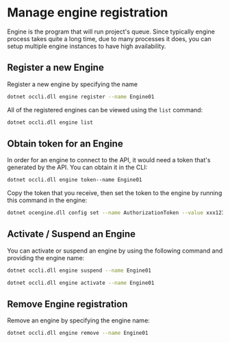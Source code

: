 # Manage engine registration

Engine is the program that will run project's queue. Since typically engine process takes quite a long time, due to many processes it does, you can setup multiple engine instances to have high availability.

## Register a new Engine

Register a new engine by specifying the name
```sh
dotnet occli.dll engine register --name Engine01
```

All of the registered engines can be viewed using the `list` command:
```sh
dotnet occli.dll engine list
```

## Obtain token for an Engine

In order for an engine to connect to the API, it would need a token that's generated by the API. You can obtain it in the CLI:
```sh
dotnet occli.dll engine token--name Engine01
```

Copy the token that you receive, then set the token to the engine by running this command in the engine:
```sh
dotnet ocengine.dll config set --name AuthorizationToken --value xxx1234
```

## Activate / Suspend an Engine

You can activate or suspend an engine by using the following command and providing the engine name:
```sh
dotnet occli.dll engine suspend --name Engine01
```
```sh
dotnet occli.dll engine activate --name Engine01
```

## Remove Engine registration

Remove an engine by specifying the engine name:
```sh
dotnet occli.dll engine remove --name Engine01
```


